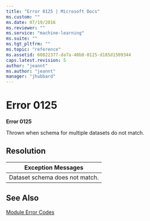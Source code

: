 ```yaml
---
title: "Error 0125 | Microsoft Docs"
ms.custom: ""
ms.date: 07/19/2016
ms.reviewer: ""
ms.service: "machine-learning"
ms.suite: ""
ms.tgt_pltfrm: ""
ms.topic: "reference"
ms.assetid: 60822377-da7a-40b8-0125-d185d1509344
caps.latest.revision: 5
author: "jeannt"
ms.author: "jeannt"
manager: "jhubbard"
---
```

# Error 0125
**Error 0125**  
  
 Thrown when schema for multiple datasets do not match.  
  
## Resolution  
  
|Exception Messages|  
|------------------------|  
|Dataset schema does not match.|  
  
## See Also  
 [Module Error Codes](../machine-learning-module-error-codes.md)